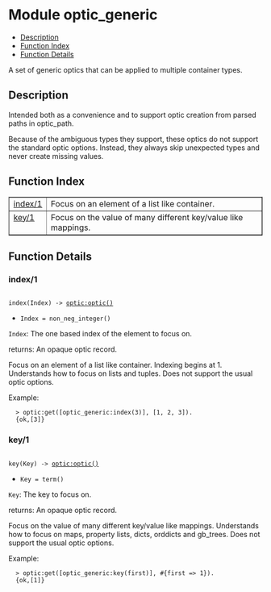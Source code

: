 

# Module optic_generic #
* [Description](#description)
* [Function Index](#index)
* [Function Details](#functions)

A set of generic optics that can be applied to multiple container
types.

<a name="description"></a>

## Description ##

Intended both as a convenience and to support optic creation from
parsed paths in optic_path.

Because of the ambiguous types they support, these optics do not
support the standard optic options. Instead, they always skip
unexpected types and never create missing values.<a name="index"></a>

## Function Index ##


<table width="100%" border="1" cellspacing="0" cellpadding="2" summary="function index"><tr><td valign="top"><a href="#index-1">index/1</a></td><td>
Focus on an element of a list like container.</td></tr><tr><td valign="top"><a href="#key-1">key/1</a></td><td>
Focus on the value of many different key/value like mappings.</td></tr></table>


<a name="functions"></a>

## Function Details ##

<a name="index-1"></a>

### index/1 ###

<pre><code>
index(Index) -&gt; <a href="optic.md#type-optic">optic:optic()</a>
</code></pre>

<ul class="definitions"><li><code>Index = non_neg_integer()</code></li></ul>

`Index`: The one based index of the element to focus on.<br />

returns: An opaque optic record.

Focus on an element of a list like container. Indexing begins at 1.
Understands how to focus on lists and tuples. Does not support the
usual optic options.

Example:

```
  > optic:get([optic_generic:index(3)], [1, 2, 3]).
  {ok,[3]}
```

<a name="key-1"></a>

### key/1 ###

<pre><code>
key(Key) -&gt; <a href="optic.md#type-optic">optic:optic()</a>
</code></pre>

<ul class="definitions"><li><code>Key = term()</code></li></ul>

`Key`: The key to focus on.<br />

returns: An opaque optic record.

Focus on the value of many different key/value like mappings.
Understands how to focus on maps, property lists, dicts, orddicts
and gb_trees. Does not support the usual optic options.

Example:

```
  > optic:get([optic_generic:key(first)], #{first => 1}).
  {ok,[1]}
```

